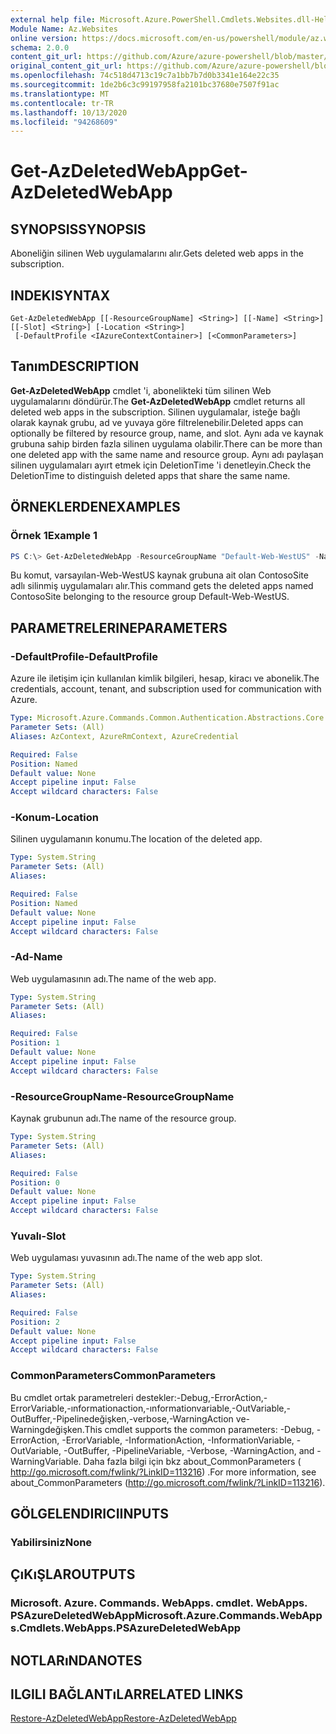 ```yaml
---
external help file: Microsoft.Azure.PowerShell.Cmdlets.Websites.dll-Help.xml
Module Name: Az.Websites
online version: https://docs.microsoft.com/en-us/powershell/module/az.websites/get-azdeletedwebapp
schema: 2.0.0
content_git_url: https://github.com/Azure/azure-powershell/blob/master/src/Websites/Websites/help/Get-AzDeletedWebApp.md
original_content_git_url: https://github.com/Azure/azure-powershell/blob/master/src/Websites/Websites/help/Get-AzDeletedWebApp.md
ms.openlocfilehash: 74c518d4713c19c7a1bb7b7d0b3341e164e22c35
ms.sourcegitcommit: 1de2b6c3c99197958fa2101bc37680e7507f91ac
ms.translationtype: MT
ms.contentlocale: tr-TR
ms.lasthandoff: 10/13/2020
ms.locfileid: "94268609"
---
```

# <span data-ttu-id="7570b-101">Get-AzDeletedWebApp</span><span class="sxs-lookup"><span data-stu-id="7570b-101">Get-AzDeletedWebApp</span></span>

## <span data-ttu-id="7570b-102">SYNOPSIS</span><span class="sxs-lookup"><span data-stu-id="7570b-102">SYNOPSIS</span></span>
<span data-ttu-id="7570b-103">Aboneliğin silinen Web uygulamalarını alır.</span><span class="sxs-lookup"><span data-stu-id="7570b-103">Gets deleted web apps in the subscription.</span></span>

## <span data-ttu-id="7570b-104">INDEKI</span><span class="sxs-lookup"><span data-stu-id="7570b-104">SYNTAX</span></span>

```
Get-AzDeletedWebApp [[-ResourceGroupName] <String>] [[-Name] <String>] [[-Slot] <String>] [-Location <String>]
 [-DefaultProfile <IAzureContextContainer>] [<CommonParameters>]
```

## <span data-ttu-id="7570b-105">Tanım</span><span class="sxs-lookup"><span data-stu-id="7570b-105">DESCRIPTION</span></span>
<span data-ttu-id="7570b-106">**Get-AzDeletedWebApp** cmdlet 'i, abonelikteki tüm silinen Web uygulamalarını döndürür.</span><span class="sxs-lookup"><span data-stu-id="7570b-106">The **Get-AzDeletedWebApp** cmdlet returns all deleted web apps in the subscription.</span></span> <span data-ttu-id="7570b-107">Silinen uygulamalar, isteğe bağlı olarak kaynak grubu, ad ve yuvaya göre filtrelenebilir.</span><span class="sxs-lookup"><span data-stu-id="7570b-107">Deleted apps can optionally be filtered by resource group, name, and slot.</span></span> <span data-ttu-id="7570b-108">Aynı ada ve kaynak grubuna sahip birden fazla silinen uygulama olabilir.</span><span class="sxs-lookup"><span data-stu-id="7570b-108">There can be more than one deleted app with the same name and resource group.</span></span> <span data-ttu-id="7570b-109">Aynı adı paylaşan silinen uygulamaları ayırt etmek için DeletionTime 'i denetleyin.</span><span class="sxs-lookup"><span data-stu-id="7570b-109">Check the DeletionTime to distinguish deleted apps that share the same name.</span></span>

## <span data-ttu-id="7570b-110">ÖRNEKLERDEN</span><span class="sxs-lookup"><span data-stu-id="7570b-110">EXAMPLES</span></span>

### <span data-ttu-id="7570b-111">Örnek 1</span><span class="sxs-lookup"><span data-stu-id="7570b-111">Example 1</span></span>
```powershell
PS C:\> Get-AzDeletedWebApp -ResourceGroupName "Default-Web-WestUS" -Name "ContosoSite"
```

<span data-ttu-id="7570b-112">Bu komut, varsayılan-Web-WestUS kaynak grubuna ait olan ContosoSite adlı silinmiş uygulamaları alır.</span><span class="sxs-lookup"><span data-stu-id="7570b-112">This command gets the deleted apps named ContosoSite belonging to the resource group Default-Web-WestUS.</span></span>

## <span data-ttu-id="7570b-113">PARAMETRELERINE</span><span class="sxs-lookup"><span data-stu-id="7570b-113">PARAMETERS</span></span>

### <span data-ttu-id="7570b-114">-DefaultProfile</span><span class="sxs-lookup"><span data-stu-id="7570b-114">-DefaultProfile</span></span>
<span data-ttu-id="7570b-115">Azure ile iletişim için kullanılan kimlik bilgileri, hesap, kiracı ve abonelik.</span><span class="sxs-lookup"><span data-stu-id="7570b-115">The credentials, account, tenant, and subscription used for communication with Azure.</span></span>

```yaml
Type: Microsoft.Azure.Commands.Common.Authentication.Abstractions.Core.IAzureContextContainer
Parameter Sets: (All)
Aliases: AzContext, AzureRmContext, AzureCredential

Required: False
Position: Named
Default value: None
Accept pipeline input: False
Accept wildcard characters: False
```

### <span data-ttu-id="7570b-116">-Konum</span><span class="sxs-lookup"><span data-stu-id="7570b-116">-Location</span></span>
<span data-ttu-id="7570b-117">Silinen uygulamanın konumu.</span><span class="sxs-lookup"><span data-stu-id="7570b-117">The location of the deleted app.</span></span>

```yaml
Type: System.String
Parameter Sets: (All)
Aliases:

Required: False
Position: Named
Default value: None
Accept pipeline input: False
Accept wildcard characters: False
```

### <span data-ttu-id="7570b-118">-Ad</span><span class="sxs-lookup"><span data-stu-id="7570b-118">-Name</span></span>
<span data-ttu-id="7570b-119">Web uygulamasının adı.</span><span class="sxs-lookup"><span data-stu-id="7570b-119">The name of the web app.</span></span>

```yaml
Type: System.String
Parameter Sets: (All)
Aliases:

Required: False
Position: 1
Default value: None
Accept pipeline input: False
Accept wildcard characters: False
```

### <span data-ttu-id="7570b-120">-ResourceGroupName</span><span class="sxs-lookup"><span data-stu-id="7570b-120">-ResourceGroupName</span></span>
<span data-ttu-id="7570b-121">Kaynak grubunun adı.</span><span class="sxs-lookup"><span data-stu-id="7570b-121">The name of the resource group.</span></span>

```yaml
Type: System.String
Parameter Sets: (All)
Aliases:

Required: False
Position: 0
Default value: None
Accept pipeline input: False
Accept wildcard characters: False
```

### <span data-ttu-id="7570b-122">Yuvalı</span><span class="sxs-lookup"><span data-stu-id="7570b-122">-Slot</span></span>
<span data-ttu-id="7570b-123">Web uygulaması yuvasının adı.</span><span class="sxs-lookup"><span data-stu-id="7570b-123">The name of the web app slot.</span></span>

```yaml
Type: System.String
Parameter Sets: (All)
Aliases:

Required: False
Position: 2
Default value: None
Accept pipeline input: False
Accept wildcard characters: False
```

### <span data-ttu-id="7570b-124">CommonParameters</span><span class="sxs-lookup"><span data-stu-id="7570b-124">CommonParameters</span></span>
<span data-ttu-id="7570b-125">Bu cmdlet ortak parametreleri destekler:-Debug,-ErrorAction,-ErrorVariable,-ınformationaction,-ınformationvariable,-OutVariable,-OutBuffer,-Pipelinedeğişken,-verbose,-WarningAction ve-Warningdeğişken.</span><span class="sxs-lookup"><span data-stu-id="7570b-125">This cmdlet supports the common parameters: -Debug, -ErrorAction, -ErrorVariable, -InformationAction, -InformationVariable, -OutVariable, -OutBuffer, -PipelineVariable, -Verbose, -WarningAction, and -WarningVariable.</span></span> <span data-ttu-id="7570b-126">Daha fazla bilgi için bkz about_CommonParameters ( http://go.microsoft.com/fwlink/?LinkID=113216) .</span><span class="sxs-lookup"><span data-stu-id="7570b-126">For more information, see about_CommonParameters (http://go.microsoft.com/fwlink/?LinkID=113216).</span></span>

## <span data-ttu-id="7570b-127">GÖLGELENDIRICI</span><span class="sxs-lookup"><span data-stu-id="7570b-127">INPUTS</span></span>

### <span data-ttu-id="7570b-128">Yabilirsiniz</span><span class="sxs-lookup"><span data-stu-id="7570b-128">None</span></span>

## <span data-ttu-id="7570b-129">ÇıKıŞLAR</span><span class="sxs-lookup"><span data-stu-id="7570b-129">OUTPUTS</span></span>

### <span data-ttu-id="7570b-130">Microsoft. Azure. Commands. WebApps. cmdlet. WebApps. PSAzureDeletedWebApp</span><span class="sxs-lookup"><span data-stu-id="7570b-130">Microsoft.Azure.Commands.WebApps.Cmdlets.WebApps.PSAzureDeletedWebApp</span></span>

## <span data-ttu-id="7570b-131">NOTLARıNDA</span><span class="sxs-lookup"><span data-stu-id="7570b-131">NOTES</span></span>

## <span data-ttu-id="7570b-132">ILGILI BAĞLANTıLAR</span><span class="sxs-lookup"><span data-stu-id="7570b-132">RELATED LINKS</span></span>

[<span data-ttu-id="7570b-133">Restore-AzDeletedWebApp</span><span class="sxs-lookup"><span data-stu-id="7570b-133">Restore-AzDeletedWebApp</span></span>](./Restore-AzDeletedWebApp.md)